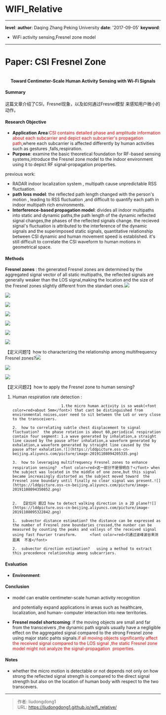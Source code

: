 # WIFI_Relative


------

**level**: 
**author**: Daqing Zhang    Peking University
**date**: '2017-09-05'
**keyword**:

- WiFi activity sensing,Fresnel zone model

------

# Paper: CSI Fresnel Zone 

<div align=center>
<br/>
<b>Toward Centimeter-Scale Human Activity Sensing with Wi-Fi Signals</b>
</div>


#### Summary

这篇文章介绍了CSI，Fresnel现象，以及如何通过Fresnel模型 来感知用户微小的动作。

#### Research Objective

- **Application Area**:<font color=red>CSI contains detailed phase and amplitude information about each subcarrier and depict each subcarrier's propagation path</font>,where each subcarrier is affected differently by human activities such as gestures ,falls,respiration.
- **Purpose**:  examine the basic theoretical foundation for RF-based sensing systems,introduce the Fresnel zone model to the indoor environment using it to depict RF signal-propagation properties.

previous work:

- RADAR indoor localization system , multipath cause unpredictable RSS fluctuation.
- **path loss model**: the reflected path length changed with the person's motion , leading to RSS fluctuation ,and difficult to quantify each path in indoor multipath rich environments.
- **Interference-based propagation model**: divides all indoor multipaths into static and dynamic paths,the path length of the dynamic reflected signal changes,the phases of the reflected signals change. the recieved signal's fluctuation is attributed to the interference of the dynamic signals and the superimposed static signals, quantitative relationship between CSI dynamic and human movement speed is established.     it's still difficult to correlate the CSI waveform to human motions in geometrical space.

#### Methods

**Fresnel zones** : the generated Fresnel zones are determined by the aggregated signal vector of all static multipaths, the reflected signals are generally weaker than the LOS signal,making the location and the size of the Fresnel zones slightly different from the standart ones.![](https://lddpicture.oss-cn-beijing.aliyuncs.com/picture/image-20191108091816091.png)

![](https://lddpicture.oss-cn-beijing.aliyuncs.com/picture/image-20191108090228799.png)

![](https://lddpicture.oss-cn-beijing.aliyuncs.com/picture/image-20191108090240867.png)

![](https://lddpicture.oss-cn-beijing.aliyuncs.com/picture/image-20191108090516470.png)

![](https://lddpicture.oss-cn-beijing.aliyuncs.com/picture/image-20191108090605976.png)

![](https://lddpicture.oss-cn-beijing.aliyuncs.com/picture/image-20191108090712185.png)

![](https://lddpicture.oss-cn-beijing.aliyuncs.com/picture/image-20191108090847317.png)



【定义问题1】how to characterizing the relationship among multifrequency Fresnel zones?![](https://lddpicture.oss-cn-beijing.aliyuncs.com/picture/image-20191108092506593.png)

![](https://lddpicture.oss-cn-beijing.aliyuncs.com/picture/image-20191108092657697.png)

![](https://lddpicture.oss-cn-beijing.aliyuncs.com/picture/image-20191108093008447.png)

【定义问题2】how to apply the Fresnel zone to human sensing?

   1. Human respiration rate detection : 

                     			1.the micro human activity is so weak(<font color=red>about 5mm</font>) that cant be distinguished from environmental noises,user need to sit between the LoS or very close to the transceivers.
                                      	                 	                 			2.	how to correlating subtle chest displacement to signal fluctuation?  the phase rotation is about 60,periodical respiration contain four segment: 1.a wave generated by inhalation,a straight line caused by the pause after inhalation,a waveform generated by exhalation,a waveform generated by straight line caused by the pause after exhalation.![](https://lddpicture.oss-cn-beijing.aliyuncs.com/picture/image-20191108094205335.png)
                                      	                 	                 			3.	how to leveraging multifrequency Fresnel zones to enhance respiration sensing?  <font color=red>这一部分不是很明白？</font> when the subject was located in the middle of one zone,but this signal became increasingly distorted as the subject moved toward  the Fresnel zone boundary until finally no clear signal was present.![](https://lddpicture.oss-cn-beijing.aliyuncs.com/picture/image-20191108094350852.png)
	
                                        	        	        			2.	【定位问 题2】how to detect walking direction in a 2D plane?![](https://lddpicture.oss-cn-beijing.aliyuncs.com/picture/image-20191108095322842.png)
                                                    	           	              			1.	subvector distance estimation? the distance can be expressed as the number of Fresnel zone boundaries crossed,the nunber can be measured by counting the peaks and valleys of the received signal using fast Fourier transform.      <font color=red>只通过波峰波谷来测距离  不准</font>
                                                    	           	                                   			2.	subvector direction estimation?   using a method to extract this precedence relationship among subcarriers.

#### Evaluation

- **Environment**: 

#### Conclusion

- model can enable  centimeter-scale human activity recognition  

  and potentially expand applications in areas  such as healthcare, localization, and human– computer interaction into new territories. 

- **Fresnel model shortcoming**: if the moving objects are small and far from the transceivers ,the dynamic path signals usually have a negligible effect on the aggregated signal compared to the strong Fresnel zone using major static pahts signals.<font color=red>if all moving objects significantly affect the received signal compared to the LOS signal ,the static Fresnel zone model might not analyze the signal-propagation  properties.</font>

#### Notes

- whether the micro motion is detectable or not depends not only on how strong the reflected signal strength is compared to the direct signal strength but also on the location of human body with respect to the two transcevers.



---

> 作者: liudongdong1  
> URL: https://liudongdong1.github.io/wifi_relative/  

